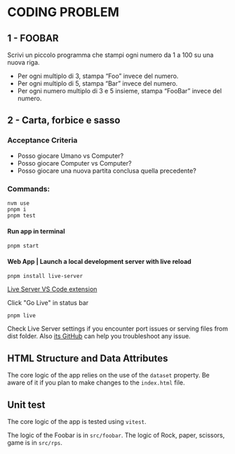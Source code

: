 # CODING PROBLEM

## 1 - FOOBAR

Scrivi un piccolo programma che stampi ogni numero da 1 a 100 su una nuova riga.

- Per ogni multiplo di 3, stampa “Foo” invece del numero.
- Per ogni multiplo di 5, stampa “Bar” invece del numero.
- Per ogni numero multiplo di 3 e 5 insieme, stampa “FooBar” invece del numero.

## 2 - Carta, forbice e sasso

### Acceptance Criteria

- Posso giocare Umano vs Computer?
- Posso giocare Computer vs Computer?
- Posso giocare una nuova partita conclusa quella precedente?

### Commands:

```
nvm use
pnpm i
pnpm test
```

#### Run app in terminal

`pnpm start`

#### Web App | Launch a local development server with live reload

`pnpm install live-server`

[Live Server VS Code extension](https://marketplace.visualstudio.com/items?itemName=ritwickdey.LiveServer)

Click "Go Live" in status bar

`pnpm live`

Check Live Server settings if you encounter port issues or serving files from dist folder.
Also [its GitHub](https://github.com/ritwickdey/vscode-live-server/issues) can help you troubleshoot any issue.

## HTML Structure and Data Attributes

The core logic of the app relies on the use of the `dataset` property.
Be aware of it if you plan to make changes to the `index.html` file.

## Unit test

The core logic of the app is tested using `vitest`.

The logic of the Foobar is in `src/foobar`.
The logic of Rock, paper, scissors, game is in `src/rps`.
